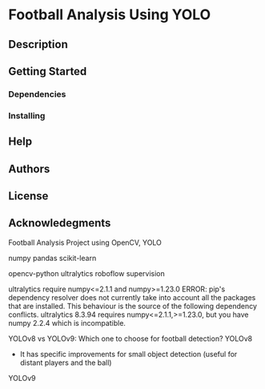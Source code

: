 # Football Analysis Using YOLO

## Description

## Getting Started

### Dependencies

### Installing

## Help

## Authors

## License

## Acknowledegments

Football Analysis Project using OpenCV, YOLO

numpy
pandas
scikit-learn

opencv-python
ultralytics
roboflow
supervision

ultralytics require numpy<=2.1.1 and numpy>=1.23.0
ERROR: pip's dependency resolver does not currently take into account all the packages that are installed. This behaviour is the source of the following dependency conflicts.
ultralytics 8.3.94 requires numpy<=2.1.1,>=1.23.0, but you have numpy 2.2.4 which is incompatible.

YOLOv8 vs YOLOv9: Which one to choose for football detection?
YOLOv8

- It has specific improvements for small object detection (useful for distant players and the ball)

YOLOv9
